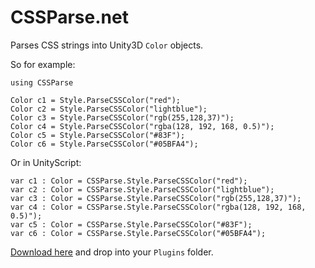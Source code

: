 CSSParse.net
============

Parses CSS strings into Unity3D `Color` objects.

So for example:

    using CSSParse

    Color c1 = Style.ParseCSSColor("red");
    Color c2 = Style.ParseCSSColor("lightblue");
    Color c3 = Style.ParseCSSColor("rgb(255,128,37)");
    Color c4 = Style.ParseCSSColor("rgba(128, 192, 168, 0.5)");
    Color c5 = Style.ParseCSSColor("#83F");
    Color c6 = Style.ParseCSSColor("#05BFA4");

Or in UnityScript:

    var c1 : Color = CSSParse.Style.ParseCSSColor("red");
    var c2 : Color = CSSParse.Style.ParseCSSColor("lightblue");
    var c3 : Color = CSSParse.Style.ParseCSSColor("rgb(255,128,37)");
    var c4 : Color = CSSParse.Style.ParseCSSColor("rgba(128, 192, 168, 0.5)");
    var c5 : Color = CSSParse.Style.ParseCSSColor("#83F");
    var c6 : Color = CSSParse.Style.ParseCSSColor("#05BFA4");

[Download here](https://github.com/greggman/cssparse.net/releases/latest) and drop into your `Plugins` folder.

